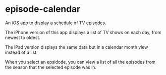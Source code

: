 # episode-calendar
An iOS app to display a schedule of TV episodes. 

The iPhone version of this app displays a list of TV shows on each day, from newest to oldest.

The iPad version displays the same data but in a calendar month view instead of a list.

When you select an epsidode, you can view a list of all the episodes from the season that the selected episode was in.
